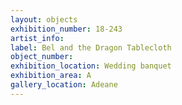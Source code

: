 ```yaml
---
layout: objects
exhibition_number: 18-243
artist_info: 
label: Bel and the Dragon Tablecloth
object_number: 
exhibition_location: Wedding banquet 
exhibition_area: A
gallery_location: Adeane 
---
```

